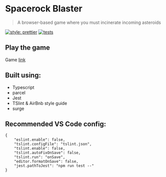 # Spacerock Blaster

> A browser-based game where you must incinerate incoming asteroids

[![style: prettier](https://img.shields.io/badge/style-prettier-ff69b4.svg)](https://github.com/prettier/prettier)
[![tests](https://img.shields.io/badge/tests-jest-99424f.svg)](https://github.com/facebook/jest)

## Play the game

Game [link](https://www.netlify.com/blog/2016/10/18/how-our-build-bots-build-sites/)

## Built using:

- Typescript
- parcel
- Jest
- TSlint & AirBnb style guide
- surge

## Recommended VS Code config:

```
{
	"eslint.enable": false,
	"tslint.configFile": "tslint.json",
	"tslint.enable": false,
	"tslint.autoFixOnSave": false,
	"tslint.run": "onSave",
	"editor.formatOnSave": false,
	"jest.pathToJest": "npm run test --"
}
```
